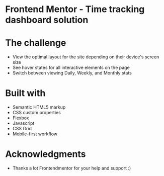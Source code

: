 # Frontend Mentor - Time tracking dashboard solution

# The challenge

- View the optimal layout for the site depending on their device's screen size
- See hover states for all interactive elements on the page
- Switch between viewing Daily, Weekly, and Monthly stats

# Built with

- Semantic HTML5 markup
- CSS custom properties
- Flexbox
- Javascript
- CSS Grid
- Mobile-first workflow

# Acknowledgments

- Thanks a lot Frontendmentor for your help and support :)
